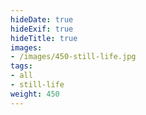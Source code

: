 ```yaml
---
hideDate: true
hideExif: true
hideTitle: true
images:
- /images/450-still-life.jpg
tags:
- all
- still-life
weight: 450
---
```

